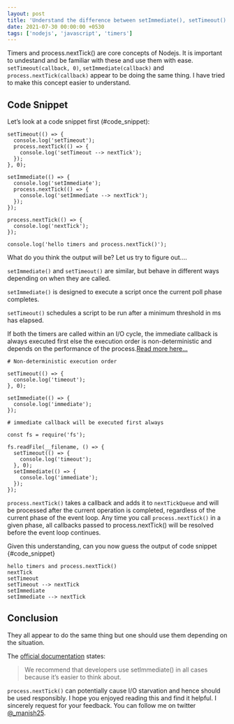 ```yaml
---
layout: post
title: 'Understand the difference between setImmediate(), setTimeout() and process.nextTick()'
date: 2021-07-30 00:00:00 +0530
tags: ['nodejs', 'javascript', 'timers']
---
```


Timers and process.nextTick() are core concepts of Nodejs. It is important to undestand and be familiar with these and use them with ease. `setTimeout(callback, 0)`, `setImmediate(callback)` and `process.nextTick(callback)` appear to be doing the same thing. I have tried to make this concept easier to understand.

## Code Snippet

Let’s look at a code snippet first (#code_snippet):

```
setTimeout(() => {
  console.log('setTimeout'); 
  process.nextTick(() => {
    console.log('setTimeout --> nextTick');
  });
}, 0);

setImmediate(() => {
  console.log('setImmediate');
  process.nextTick(() => {
    console.log('setImmediate --> nextTick');
  });
});

process.nextTick(() => {
  console.log('nextTick');
});

console.log('hello timers and process.nextTick()');
```

What do you think the output will be?
Let us try to figure out....

`setImmediate()` and `setTimeout()` are similar, but behave in different ways depending on when they are called.

`setImmediate()` is designed to execute a script once the current poll phase completes.

`setTimeout()` schedules a script to be run after a minimum threshold in ms has elapsed.

If both the timers are called within an I/O cycle, the immediate callback is always executed first else the execution order is non-deterministic and depends on the performance of the process.[Read more here...](https://nodejs.org/en/docs/guides/event-loop-timers-and-nexttick/#setimmediate-vs-settimeout)

```
# Non-deterministic execution order

setTimeout(() => {
  console.log('timeout');
}, 0);

setImmediate(() => {
  console.log('immediate');
});
```

```
# immediate callback will be executed first always

const fs = require('fs');

fs.readFile(__filename, () => {
  setTimeout(() => {
    console.log('timeout');
  }, 0);
  setImmediate(() => {
    console.log('immediate');
  });
});
```
`process.nextTick()` takes a callback and adds it to `nextTickQueue` and will be processed after the current operation is completed, regardless of the current phase of the event loop. Any time you call `process.nextTick()` in a given phase, all callbacks passed to process.nextTick() will be resolved before the event loop continues.

Given this understanding, can you now guess the output
of code snippet {#code_snippet}

```
hello timers and process.nextTick()
nextTick
setTimeout
setTimeout --> nextTick
setImmediate
setImmediate --> nextTick
```


## Conclusion
They all appear to do the same thing but one should use them depending on the situation. 

The [official documentation](https://nodejs.org/en/docs/guides/event-loop-timers-and-nexttick/#check) states:

> We recommend that developers use setImmediate() in all cases because it’s easier to think about.

`process.nextTick()` can potentially cause I/O starvation and hence should be used responsibly.
I hope you enjoyed reading this and find it helpful. I sincerely request for your feedback. You can follow me on twitter [@_manish25](https://twitter.com/_manish25).
